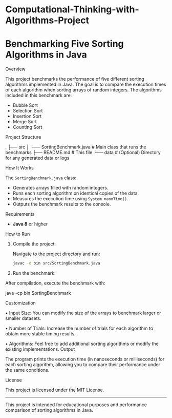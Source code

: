 # Computational-Thinking-with-Algorithms-Project

# Benchmarking Five Sorting Algorithms in Java

Overview

This project benchmarks the performance of five different sorting algorithms implemented in Java. The goal is to compare the execution times of each algorithm when sorting arrays of random integers. The algorithms included in this benchmark are:

- Bubble Sort
- Selection Sort
- Insertion Sort
- Merge Sort
- Counting Sort

Project Structure

. ├── src │ └── SortingBenchmark.java # Main class that runs the benchmarks ├── README.md # This file └── data # (Optional) Directory for any generated data or logs

How It Works

The `SortingBenchmark.java` class:
- Generates arrays filled with random integers.
- Runs each sorting algorithm on identical copies of the data.
- Measures the execution time using `System.nanoTime()`.
- Outputs the benchmark results to the console.

Requirements

- **Java 8** or higher

How to Run

1. Compile the project:

   Navigate to the project directory and run:
   ```bash
   javac -d bin src/SortingBenchmark.java
2.	Run the benchmark:
   
After compilation, execute the benchmark with:

java -cp bin SortingBenchmark

Customization

•	Input Size: You can modify the size of the arrays to benchmark larger or smaller datasets.

•	Number of Trials: Increase the number of trials for each algorithm to obtain more stable timing results.

•	Algorithms: Feel free to add additional sorting algorithms or modify the existing implementations.
Output

The program prints the execution time (in nanoseconds or milliseconds) for each sorting algorithm, allowing you to compare their performance under the same conditions.

License

This project is licensed under the MIT License.
________________________________________
This project is intended for educational purposes and performance comparison of sorting algorithms in Java.

